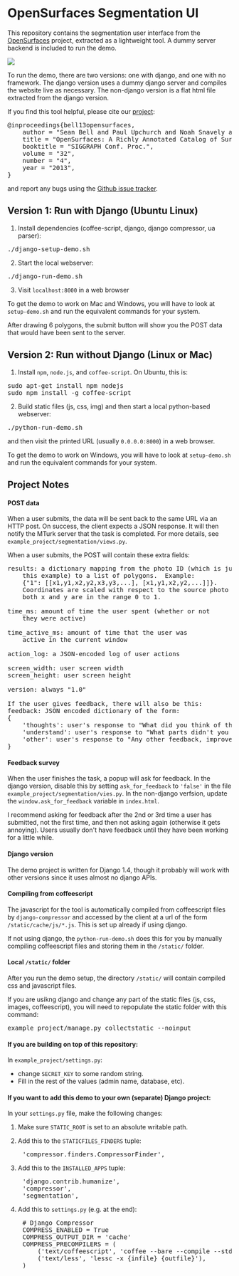 # OpenSurfaces Segmentation UI
This repository contains the segmentation user interface from the
[OpenSurfaces](http://opensurfaces.cs.cornell.edu) project, extracted as a
lightweight tool.  A dummy server backend is included to run the demo.

![](https://github.com/seanbell/opensurfaces-segmentation-ui/blob/master/screenshot.png?raw=true)

To run the demo, there are two versions: one with django, and one with no
framework.  The django version uses a dummy django server and compiles the
website live as necessary.  The non-django version is a flat html file
extracted from the django version.

If you find this tool helpful, please cite our
[project](http://opensurfaces.cs.cornell.edu/publications):
<pre>
@inproceedings{bell13opensurfaces,
	author = "Sean Bell and Paul Upchurch and Noah Snavely and Kavita Bala",
	title = "OpenSurfaces: A Richly Annotated Catalog of Surface Appearance",
	booktitle = "SIGGRAPH Conf. Proc.",
	volume = "32",
	number = "4",
	year = "2013",
}
</pre>
and report any bugs using the [Github issue
tracker](https://github.com/seanbell/opensurfaces-segmentation-ui/issues).

## Version 1: Run with Django (Ubuntu Linux)

1. Install dependencies (coffee-script, django, django compressor, ua parser):
<pre>
./django-setup-demo.sh
</pre>

2. Start the local webserver:
<pre>
./django-run-demo.sh
</pre>

3. Visit `localhost:8000` in a web browser

To get the demo to work on Mac and Windows, you will have to look at
`setup-demo.sh` and run the equivalent commands for your system.

After drawing 6 polygons, the submit button will show you the POST data
that would have been sent to the server.

## Version 2: Run without Django (Linux or Mac)

1. Install `npm`, `node.js`, and `coffee-script`.  On Ubuntu, this is:
<pre>
sudo apt-get install npm nodejs
sudo npm install -g coffee-script
</pre>

2. Build static files (js, css, img) and then start a local python-based
   webserver:
<pre>
./python-run-demo.sh
</pre>
and then visit the printed URL (usually `0.0.0.0:8000`) in a web browser.

To get the demo to work on Windows, you will have to look at `setup-demo.sh`
and run the equivalent commands for your system.

## Project Notes

#### POST data

When a user submits, the data will be sent back to the same URL via an HTTP post.
On success, the client expects a JSON response.  It will then notify the MTurk
server that the task is completed.  For more details, see
`example_project/segmentation/views.py`.

When a user submits, the POST will contain these extra fields:
<pre>
results: a dictionary mapping from the photo ID (which is just "1" in
	this example) to a list of polygons.  Example:
	{"1": [[x1,y1,x2,y2,x3,y3,...], [x1,y1,x2,y2,...]]}.
	Coordinates are scaled with respect to the source photo dimensions, so
	both x and y are in the range 0 to 1.

time_ms: amount of time the user spent (whether or not
	they were active)

time_active_ms: amount of time that the user was
	active in the current window

action_log: a JSON-encoded log of user actions

screen_width: user screen width
screen_height: user screen height

version: always "1.0"

If the user gives feedback, there will also be this:
feedback: JSON encoded dictionary of the form:
{
	'thoughts': user's response to "What did you think of this task?",
	'understand': user's response to "What parts didn't you understand?",
	'other': user's response to "Any other feedback, improvements, or suggestions?"
}
</pre>

#### Feedback survey

When the user finishes the task, a popup will ask for feedback.  In the django
version, disable this by setting `ask_for_feedback` to `'false'` in the file
`example_project/segmentation/vies.py`.  In the non-django verfsion, update the
`window.ask_for_feedback` variable in `index.html`.

I recommend asking for feedback after the 2nd or 3rd time a user has submitted,
not the first time, and then not asking again (otherwise it gets annoying).
Users usually don't have feedback until they have been working for a little while.

#### Django version
The demo project is written for Django 1.4, though it probably will work with
other versions since it uses almost no django APIs.

#### Compiling from coffeescript
The javascript for the tool is automatically compiled from coffeescript files
by `django-compressor` and accessed by the client at a url of the form
`/static/cache/js/*.js`.  This is set up already if using django.

If not using django, the `python-run-demo.sh` does this for you by manually
compiling coffeescript files and storing them in the `/static/` folder.

#### Local `/static/` folder
After you run the demo setup, the directory `/static/` will contain compiled css
and javascript files.

If you are usikng django and change any part of the static files (js, css,
images, coffeescript), you will need to repopulate the static folder with this
command:
<pre>
example_project/manage.py collectstatic --noinput
</pre>

#### If you are building on top of this repository:
In `example_project/settings.py`:
  * change `SECRET_KEY` to some random string.
  * Fill in the rest of the values (admin name, database, etc).

#### If you want to add this demo to your own (separate) Django project:
In your `settings.py` file, make the following changes:

1. Make sure `STATIC_ROOT` is set to an absolute writable path.

2. Add this to the `STATICFILES_FINDERS` tuple:
<pre>
	'compressor.finders.CompressorFinder',
</pre>

3. Add this to the `INSTALLED_APPS` tuple:
<pre>
	'django.contrib.humanize',
	'compressor',
	'segmentation',
</pre>

4. Add this to `settings.py` (e.g. at the end):
<pre>
	# Django Compressor
	COMPRESS_ENABLED = True
	COMPRESS_OUTPUT_DIR = 'cache'
	COMPRESS_PRECOMPILERS = (
		('text/coffeescript', 'coffee --bare --compile --stdio'),
		('text/less', 'lessc -x {infile} {outfile}'),
	)
</pre>
